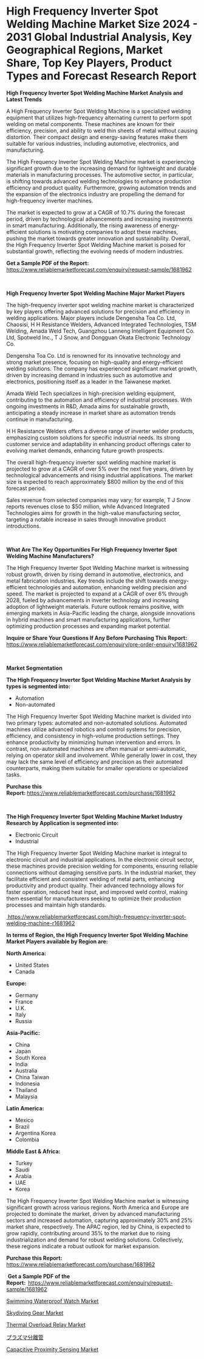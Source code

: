 <p><h1>High Frequency Inverter Spot Welding Machine Market Size 2024 - 2031 Global Industrial Analysis, Key Geographical Regions, Market Share, Top Key Players, Product Types and Forecast Research Report</h1></p><p><strong>High Frequency Inverter Spot Welding Machine Market Analysis and Latest Trends</strong></p>
<p><p>A High Frequency Inverter Spot Welding Machine is a specialized welding equipment that utilizes high-frequency alternating current to perform spot welding on metal components. These machines are known for their efficiency, precision, and ability to weld thin sheets of metal without causing distortion. Their compact design and energy-saving features make them suitable for various industries, including automotive, electronics, and manufacturing.</p><p>The High Frequency Inverter Spot Welding Machine market is experiencing significant growth due to the increasing demand for lightweight and durable materials in manufacturing processes. The automotive sector, in particular, is shifting towards advanced welding technologies to enhance production efficiency and product quality. Furthermore, growing automation trends and the expansion of the electronics industry are propelling the demand for high-frequency inverter machines.</p><p>The market is expected to grow at a CAGR of 10.7% during the forecast period, driven by technological advancements and increasing investments in smart manufacturing. Additionally, the rising awareness of energy-efficient solutions is motivating companies to adopt these machines, pushing the market towards greater innovation and sustainability. Overall, the High Frequency Inverter Spot Welding Machine market is poised for substantial growth, reflecting the evolving needs of modern industries.</p></p>
<p><strong>Get a Sample PDF of the Report:&nbsp;</strong> <a href="https://www.reliablemarketforecast.com/enquiry/request-sample/1681962?utm_campaign=1082&utm_medium=2&utm_source=Github&utm_content=ia&utm_term=01102024&utm_id=high-frequency-inverter-spot-welding-machine">https://www.reliablemarketforecast.com/enquiry/request-sample/1681962</a></p>
<p>&nbsp;</p>
<p><strong>High Frequency Inverter Spot Welding Machine Major Market Players</strong></p>
<p><p>The high-frequency inverter spot welding machine market is characterized by key players offering advanced solutions for precision and efficiency in welding applications. Major players include Dengensha Toa Co. Ltd, Chaosisi, H H Resistance Welders, Advanced Integrated Technologies, TSM Welding, Amada Weld Tech, Guangzhou Lanneng Intelligent Equipment Co. Ltd, Spotweld Inc., T J Snow, and Dongguan Okata Electronic Technology Co.</p><p>Dengensha Toa Co. Ltd is renowned for its innovative technology and strong market presence, focusing on high-quality and energy-efficient welding solutions. The company has experienced significant market growth, driven by increasing demand in industries such as automotive and electronics, positioning itself as a leader in the Taiwanese market.</p><p>Amada Weld Tech specializes in high-precision welding equipment, contributing to the automation and efficiency of industrial processes. With ongoing investments in R&D, Amada aims for sustainable growth, anticipating a steady increase in market share as automation trends continue in manufacturing.</p><p>H H Resistance Welders offers a diverse range of inverter welder products, emphasizing custom solutions for specific industrial needs. Its strong customer service and adaptability in enhancing product offerings cater to evolving market demands, enhancing future growth prospects.</p><p>The overall high-frequency inverter spot welding machine market is projected to grow at a CAGR of over 5% over the next five years, driven by technological advancements and rising industrial applications. The market size is expected to reach approximately $800 million by the end of this forecast period. </p><p>Sales revenue from selected companies may vary; for example, T J Snow reports revenues close to $50 million, while Advanced Integrated Technologies aims for growth in the high-value manufacturing sector, targeting a notable increase in sales through innovative product introductions.</p></p>
<p>&nbsp;</p>
<p><strong>What Are The Key Opportunities For High Frequency Inverter Spot Welding Machine Manufacturers?</strong></p>
<p><p>The High Frequency Inverter Spot Welding Machine market is witnessing robust growth, driven by rising demand in automotive, electronics, and metal fabrication industries. Key trends include the shift towards energy-efficient technologies and automation, enhancing welding precision and speed. The market is projected to expand at a CAGR of over 6% through 2028, fueled by advancements in inverter technology and increasing adoption of lightweight materials. Future outlook remains positive, with emerging markets in Asia-Pacific leading the charge, alongside innovations in hybrid machines and smart manufacturing applications, further optimizing production processes and expanding market potential.</p></p>
<p><strong>Inquire or Share Your Questions If Any Before Purchasing This Report:</strong> <a href="https://www.reliablemarketforecast.com/enquiry/pre-order-enquiry/1681962?utm_campaign=1082&utm_medium=2&utm_source=Github&utm_content=ia&utm_term=01102024&utm_id=high-frequency-inverter-spot-welding-machine">https://www.reliablemarketforecast.com/enquiry/pre-order-enquiry/1681962</a></p>
<p>&nbsp;</p>
<p><strong>Market Segmentation</strong></p>
<p><strong>The High Frequency Inverter Spot Welding Machine Market Analysis by types is segmented into:</strong></p>
<p><ul><li>Automation</li><li>Non-automated</li></ul></p>
<p><p>The High Frequency Inverter Spot Welding Machine market is divided into two primary types: automated and non-automated solutions. Automated machines utilize advanced robotics and control systems for precision, efficiency, and consistency in high-volume production settings. They enhance productivity by minimizing human intervention and errors. In contrast, non-automated machines are often manual or semi-automatic, relying on operator skill and involvement. While generally lower in cost, they may lack the same level of efficiency and precision as their automated counterparts, making them suitable for smaller operations or specialized tasks.</p></p>
<p><strong>Purchase this Report:&nbsp;</strong><a href="https://www.reliablemarketforecast.com/purchase/1681962?utm_campaign=1082&utm_medium=2&utm_source=Github&utm_content=ia&utm_term=01102024&utm_id=high-frequency-inverter-spot-welding-machine">https://www.reliablemarketforecast.com/purchase/1681962</a></p>
<p>&nbsp;</p>
<p><strong>The High Frequency Inverter Spot Welding Machine Market Industry Research by Application is segmented into:</strong></p>
<p><ul><li>Electronic Circuit</li><li>Industrial</li></ul></p>
<p><p>The High Frequency Inverter Spot Welding Machine market is integral to electronic circuit and industrial applications. In the electronic circuit sector, these machines provide precision welding for components, ensuring reliable connections without damaging sensitive parts. In the industrial market, they facilitate efficient and consistent welding of metal parts, enhancing productivity and product quality. Their advanced technology allows for faster operation, reduced heat input, and improved weld control, making them essential for manufacturers seeking to optimize their production processes and maintain high standards.</p></p>
<p><a href="https://www.reliablemarketforecast.com/high-frequency-inverter-spot-welding-machine-r1681962?utm_campaign=1082&utm_medium=2&utm_source=Github&utm_content=ia&utm_term=01102024&utm_id=high-frequency-inverter-spot-welding-machine">&nbsp;https://www.reliablemarketforecast.com/high-frequency-inverter-spot-welding-machine-r1681962</a></p>
<p><strong>In terms of Region, the High Frequency Inverter Spot Welding Machine Market Players available by Region are:</strong></p>
<p>
    <p> <strong> North America: </strong>
        <ul>
            <li>United States</li>
            <li>Canada</li>
        </ul>
        </p> 
    <p> <strong> Europe: </strong>
        <ul>
            <li>Germany</li>
            <li>France</li>
            <li>U.K.</li>
            <li>Italy</li>
            <li>Russia</li>
        </ul>
        </p> 
    <p> <strong> Asia-Pacific: </strong>
        <ul>
            <li>China</li>
            <li>Japan</li>
            <li>South Korea</li>
            <li>India</li>
            <li>Australia</li>
            <li>China Taiwan</li>
            <li>Indonesia</li>
            <li>Thailand</li>
            <li>Malaysia</li>
        </ul>
        </p> 
    <p> <strong> Latin America: </strong>
        <ul>
            <li>Mexico</li>
            <li>Brazil</li>
            <li>Argentina Korea</li>
            <li>Colombia</li>
        </ul>
        </p> 
    <p> <strong> Middle East & Africa: </strong>
        <ul>
            <li>Turkey</li>
            <li>Saudi</li>
            <li>Arabia</li>
            <li>UAE</li>
            <li>Korea</li>
        </ul>
    </p>
    </p>
<p><p>The High Frequency Inverter Spot Welding Machine market is witnessing significant growth across various regions. North America and Europe are projected to dominate the market, driven by advanced manufacturing sectors and increased automation, capturing approximately 30% and 25% market share, respectively. The APAC region, led by China, is expected to grow rapidly, contributing around 35% to the market due to rising industrialization and demand for robust welding solutions. Collectively, these regions indicate a robust outlook for market expansion.</p></p>
<p><strong>Purchase this Report: </strong><a href="https://www.reliablemarketforecast.com/purchase/1681962?utm_campaign=1082&utm_medium=2&utm_source=Github&utm_content=ia&utm_term=01102024&utm_id=high-frequency-inverter-spot-welding-machine">https://www.reliablemarketforecast.com/purchase/1681962</a></p>
<p>&nbsp;<strong>Get a Sample PDF of the Report:&nbsp;&nbsp;</strong><a href="https://www.reliablemarketforecast.com/enquiry/request-sample/1681962?utm_campaign=1082&utm_medium=2&utm_source=Github&utm_content=ia&utm_term=01102024&utm_id=high-frequency-inverter-spot-welding-machine">https://www.reliablemarketforecast.com/enquiry/request-sample/1681962</a></p>
<p><strong></strong></p>
<p><p><a href="https://www.linkedin.com/pulse/swimming-waterproof-watch-market-trends-analysis-opportunities-0ezaf?utm_campaign=1082&utm_medium=2&utm_source=Github&utm_content=ia&utm_term=01102024&utm_id=high-frequency-inverter-spot-welding-machine">Swimming Waterproof Watch Market</a></p><p><a href="https://www.linkedin.com/pulse/what-innovations-shaping-skydiving-gear-market-application-ezaqf?utm_campaign=1082&utm_medium=2&utm_source=Github&utm_content=ia&utm_term=01102024&utm_id=high-frequency-inverter-spot-welding-machine">Skydiving Gear Market</a></p><p><a href="https://issuu.com/reportprime-2/docs/thermal-overload-relay-market-size-_464f5bd56a67a8?utm_campaign=1082&utm_medium=2&utm_source=Github&utm_content=ia&utm_term=01102024&utm_id=high-frequency-inverter-spot-welding-machine">Thermal Overload Relay Market</a></p><p><a href="https://github.com/lababdou/Market-Research-Report-List-6/blob/main/388428616209.md?utm_campaign=1082&utm_medium=2&utm_source=Github&utm_content=ia&utm_term=01102024&utm_id=high-frequency-inverter-spot-welding-machine">プラズマ分離管</a></p><p><a href="https://issuu.com/reportprime-2/docs/capacitive-proximity-sensing-market_6925948e2a01f8?utm_campaign=1082&utm_medium=2&utm_source=Github&utm_content=ia&utm_term=01102024&utm_id=high-frequency-inverter-spot-welding-machine">Capacitive Proximity Sensing Market</a></p></p>
